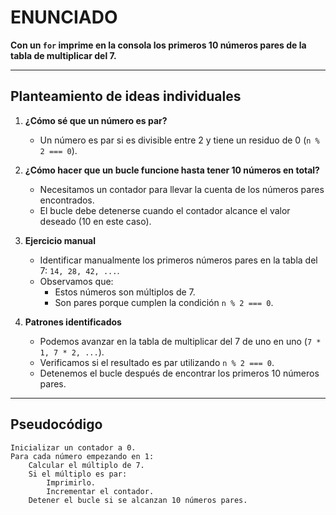 # ENUNCIADO  
**Con un `for` imprime en la consola los primeros 10 números pares de la tabla de multiplicar del 7.**  

---

## Planteamiento de ideas individuales  
1. **¿Cómo sé que un número es par?**  
   - Un número es par si es divisible entre 2 y tiene un residuo de 0 (`n % 2 === 0`).  

2. **¿Cómo hacer que un bucle funcione hasta tener 10 números en total?**  
   - Necesitamos un contador para llevar la cuenta de los números pares encontrados.  
   - El bucle debe detenerse cuando el contador alcance el valor deseado (10 en este caso).  

3. **Ejercicio manual**  
   - Identificar manualmente los primeros números pares en la tabla del 7: `14, 28, 42, ...`.  
   - Observamos que:  
     - Estos números son múltiplos de 7.  
     - Son pares porque cumplen la condición `n % 2 === 0`.  

4. **Patrones identificados**  
   - Podemos avanzar en la tabla de multiplicar del 7 de uno en uno (`7 * 1, 7 * 2, ...`).  
   - Verificamos si el resultado es par utilizando `n % 2 === 0`.  
   - Detenemos el bucle después de encontrar los primeros 10 números pares.  

---

## Pseudocódigo  
```plaintext
Inicializar un contador a 0.
Para cada número empezando en 1:
    Calcular el múltiplo de 7.
    Si el múltiplo es par:
        Imprimirlo.
        Incrementar el contador.
    Detener el bucle si se alcanzan 10 números pares.
```

